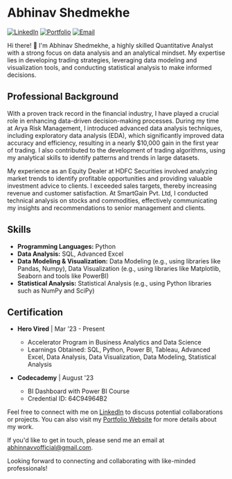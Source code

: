
# Abhinav Shedmekhe

[![LinkedIn](https://img.shields.io/badge/LinkedIn-Abhinav%20Shedmekhe-blue)](https://www.linkedin.com/in/abhinavshedmekhe/)
[![Portfolio](https://img.shields.io/badge/Portfolio-Website-green)](https://your-portfolio-website.com)
[![Email](https://img.shields.io/badge/Email-Contact%20Me-red)](mailto:abhinnavvofficial@gmail.com)

Hi there! 👋 I'm Abhinav Shedmekhe, a highly skilled Quantitative Analyst with a strong focus on data analysis and an analytical mindset. My expertise lies in developing trading strategies, leveraging data modeling and visualization tools, and conducting statistical analysis to make informed decisions.

## Professional Background

With a proven track record in the financial industry, I have played a crucial role in enhancing data-driven decision-making processes. During my time at Arya Risk Management, I introduced advanced data analysis techniques, including exploratory data analysis (EDA), which significantly improved data accuracy and efficiency, resulting in a nearly $10,000 gain in the first year of trading. I also contributed to the development of trading algorithms, using my analytical skills to identify patterns and trends in large datasets.

My experience as an Equity Dealer at HDFC Securities involved analyzing market trends to identify profitable opportunities and providing valuable investment advice to clients. I exceeded sales targets, thereby increasing revenue and customer satisfaction. At SmartGain Pvt. Ltd, I conducted technical analysis on stocks and commodities, effectively communicating my insights and recommendations to senior management and clients.

## Skills

- **Programming Languages:** Python
- **Data Analysis:** SQL, Advanced Excel
- **Data Modeling & Visualization:** Data Modeling (e.g., using libraries like Pandas, Numpy), Data Visualization (e.g., using libraries like Matplotlib, Seaborn and tools like PowerBI)
- **Statistical Analysis:** Statistical Analysis (e.g., using Python libraries such as NumPy and SciPy)

## Certification

- **Hero Vired** | Mar '23 - Present
  - Accelerator Program in Business Analytics and Data Science
  - Learnings Obtained: SQL, Python, Power BI, Tableau, Advanced Excel, Data Analysis, Data Visualization, Data Modeling, Statistical Analysis

- **Codecademy** | August '23
  - BI Dashboard with Power BI Course
  - Credential ID: 64C94964B2

Feel free to connect with me on [LinkedIn](https://www.linkedin.com/in/abhinavshedmekhe/) to discuss potential collaborations or projects. You can also visit my [Portfolio Website](https://your-portfolio-website.com) for more details about my work.

If you'd like to get in touch, please send me an email at abhinnavvofficial@gmail.com.

Looking forward to connecting and collaborating with like-minded professionals!
